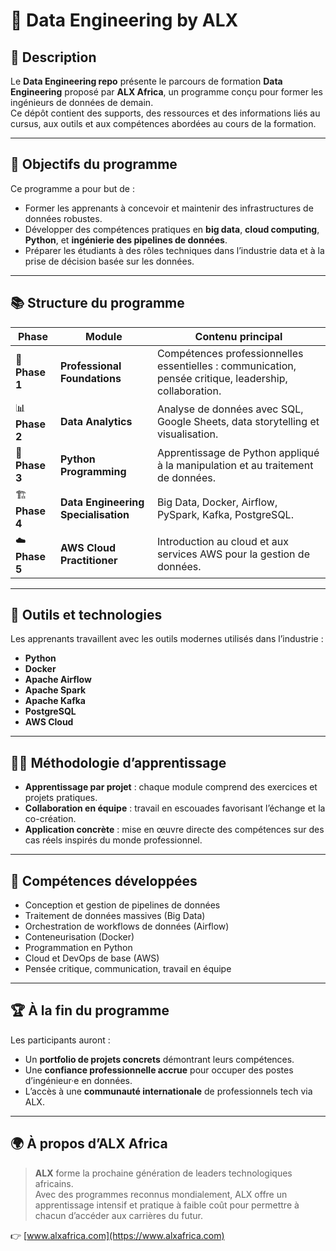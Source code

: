# 🧠 Data Engineering by ALX 

## 🚀 Description

Le **Data Engineering repo** présente le parcours de formation **Data Engineering** proposé par **ALX Africa**, un programme conçu pour former les ingénieurs de données de demain.  
Ce dépôt contient des supports, des ressources et des informations liés au cursus, aux outils et aux compétences abordées au cours de la formation.

---

## 🎯 Objectifs du programme

Ce programme a pour but de :
- Former les apprenants à concevoir et maintenir des infrastructures de données robustes.
- Développer des compétences pratiques en **big data**, **cloud computing**, **Python**, et **ingénierie des pipelines de données**.
- Préparer les étudiants à des rôles techniques dans l’industrie data et à la prise de décision basée sur les données.

---

## 📚 Structure du programme

| Phase | Module | Contenu principal |
|-------|---------|------------------|
| 🧩 **Phase 1** | **Professional Foundations** | Compétences professionnelles essentielles : communication, pensée critique, leadership, collaboration. |
| 📊 **Phase 2** | **Data Analytics** | Analyse de données avec SQL, Google Sheets, data storytelling et visualisation. |
| 🐍 **Phase 3** | **Python Programming** | Apprentissage de Python appliqué à la manipulation et au traitement de données. |
| 🏗️ **Phase 4** | **Data Engineering Specialisation** | Big Data, Docker, Airflow, PySpark, Kafka, PostgreSQL. |
| ☁️ **Phase 5** | **AWS Cloud Practitioner** | Introduction au cloud et aux services AWS pour la gestion de données. |

---

## 🧰 Outils et technologies

Les apprenants travaillent avec les outils modernes utilisés dans l’industrie :

- **Python**
- **Docker**
- **Apache Airflow**
- **Apache Spark**
- **Apache Kafka**
- **PostgreSQL**
- **AWS Cloud**

---
## 🧑‍💻 Méthodologie d’apprentissage

- **Apprentissage par projet** : chaque module comprend des exercices et projets pratiques.  
- **Collaboration en équipe** : travail en escouades favorisant l’échange et la co-création.  
- **Application concrète** : mise en œuvre directe des compétences sur des cas réels inspirés du monde professionnel.  

---
## 💼 Compétences développées

- Conception et gestion de pipelines de données  
- Traitement de données massives (Big Data)  
- Orchestration de workflows de données (Airflow)  
- Conteneurisation (Docker)  
- Programmation en Python  
- Cloud et DevOps de base (AWS)  
- Pensée critique, communication, travail en équipe  

---
## 🏆 À la fin du programme

Les participants auront :
- Un **portfolio de projets concrets** démontrant leurs compétences.  
- Une **confiance professionnelle accrue** pour occuper des postes d’ingénieur·e en données.  
- L’accès à une **communauté internationale** de professionnels tech via ALX.  

---
## 🌍 À propos d’ALX Africa

> **ALX** forme la prochaine génération de leaders technologiques africains.  
> Avec des programmes reconnus mondialement, ALX offre un apprentissage intensif et pratique à faible coût pour permettre à chacun d’accéder aux carrières du futur.

👉 [www.alxafrica.com](https://www.alxafrica.com)


